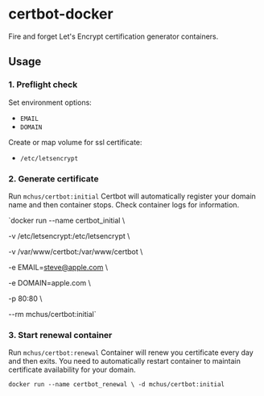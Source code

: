 # certbot-docker
Fire and forget Let's Encrypt certification generator  containers.

## Usage
### 1. Preflight check
Set environment options:
  - `EMAIL`
  - `DOMAIN`

Create or map volume for ssl certificate:
  - `/etc/letsencrypt`

### 2. Generate certificate
Run `mchus/certbot:initial`
Certbot will automatically register your domain name and then container stops. Check container logs for  information.

`docker run --name certbot_initial \

-v /etc/letsencrypt:/etc/letsencrypt \

-v /var/www/certbot:/var/www/certbot \

-e EMAIL=steve@apple.com \

-e DOMAIN=apple.com \

-p 80:80 \

--rm mchus/certbot:initial`


### 3. Start renewal container
Run `mchus/certbot:renewal`
Container will renew you certificate every day and then exits. You need to automatically restart container to maintain certificate availability for your domain.

`docker run --name certbot_renewal \
-d mchus/certbot:initial`
